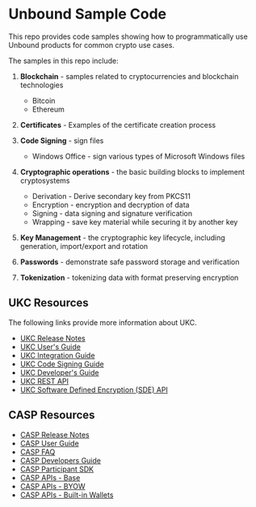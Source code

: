 # Unbound Sample Code
This repo provides code samples showing how to programmatically use Unbound products for common crypto use cases.

The samples in this repo include:
1. **Blockchain** - samples related to cryptocurrencies and blockchain technologies
    - Bitcoin
    - Ethereum
1. **Certificates** - Examples of the certificate creation process
1. **Code Signing** - sign files
    - Windows Office - sign various types of Microsoft Windows files
1. **Cryptographic operations** - the basic building blocks to implement cryptosystems

    - Derivation - Derive secondary key from PKCS11
    - Encryption - encryption and decryption of data
    - Signing - data signing and signature verification
    - Wrapping - save key material while securing it by another key
1. **Key Management** - the cryptographic key lifecycle, including generation, import/export and rotation
1. **Passwords** - demonstrate safe password storage and verification
1. **Tokenization** - tokenizing data with format preserving encryption

## UKC Resources

The following links provide more information about UKC.

- [UKC Release Notes](https://www.unboundsecurity.com/docs/UKC/UKC_Release_Notes/HTML/Content/Products/Unbound_Cover_Page.htm)
- [UKC User's Guide](https://www.unboundsecurity.com/docs/UKC/UKC_User_Guide/HTML/Content/Products/Unbound_Cover_Page.htm)
- [UKC Integration Guide](https://www.unboundsecurity.com/docs/UKC/UKC_Integration_Guide/HTML/Content/Products/Unbound_Cover_Page.htm)
- [UKC Code Signing Guide](https://www.unboundsecurity.com/docs/UKC/UKC_Code_Signing_IG/HTML/Content/Products/Unbound_Cover_Page.htm)
- [UKC Developer's Guide](https://www.unboundsecurity.com/docs/UKC/UKC_Integration_Guide/HTML/Content/Products/Unbound_Cover_Page.htm)
- [UKC REST API](https://unboundsecurity.com/docs/ukc_rest/ukc.html)
- [UKC Software Defined Encryption (SDE) API](https://www.unboundsecurity.com/docs/UKC/SDE/index.html)

## CASP Resources

- [CASP Release Notes](https://www.unboundsecurity.com/docs/CASP/CASP_Release_Notes-HTML/Content/Products/Unbound_Cover_Page.htm)
- [CASP User Guide](https://www.unboundsecurity.com/docs/CASP/CASP_User_Guide-HTML/Content/Products/Unbound_Cover_Page.htm)
- [CASP FAQ](https://www.unboundsecurity.com/docs/CASP/CASP_FAQ-HTML/Content/Products/Unbound_Cover_Page.htm)
- [CASP Developers Guide](https://www.unboundsecurity.com/docs/CASP/CASP_Developers_Guide-HTML/Content/Products/Unbound_Cover_Page.htm)
- [CASP Participant SDK](https://www.unboundsecurity.com/docs/CASP/CASP_Participant_SDK-HTML/Content/Products/Unbound_Cover_Page.htm)
- [CASP APIs - Base](https://www.unboundsecurity.com/docs/CASP/API/casp-base.html)
- [CASP APIs - BYOW](https://www.unboundsecurity.com/docs/CASP/API/casp-byow.html)
- [CASP APIs - Built-in Wallets](https://www.unboundsecurity.com/docs/CASP/API/casp-coin.html)

